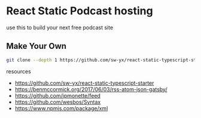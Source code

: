 # React Static Podcast hosting

use this to build your next free podcast site

## Make Your Own

```bash
git clone --depth 1 https://github.com/sw-yx/react-static-typescript-starter
```

resources

- https://github.com/sw-yx/react-static-typescript-starter
- https://benmccormick.org/2017/06/03/rss-atom-json-gatsby/
- https://github.com/jpmonette/feed
- https://github.com/wesbos/Syntax
- https://www.npmjs.com/package/xml
